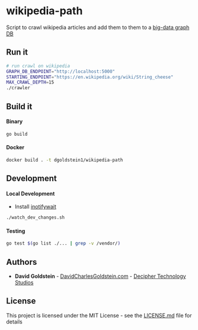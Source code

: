 # wikipedia-path

Script to crawl wikipedia articles and add them to them to a [big-data graph DB](https://github.com/dgoldstein1/graphApi)

## Run it

```sh
# run crawl on wikipedia
GRAPH_DB_ENDPOINT="http://localhost:5000"
STARTING_ENDPOINT="https://en.wikipedia.org/wiki/String_cheese"
MAX_CRAWL_DEPTH=15
./crawler
```

## Build it

#### Binary

```sh
go build
```

#### Docker
```sh
docker build . -t dgoldstein1/wikipedia-path
```

## Development

#### Local Development

- Install [inotifywait](https://linux.die.net/man/1/inotifywait)
```sh
./watch_dev_changes.sh
```

#### Testing

```sh
go test $(go list ./... | grep -v /vendor/)
```

## Authors

* **David Goldstein** - [DavidCharlesGoldstein.com](http://www.davidcharlesgoldstein.com/?github-wikipeida-path) - [Decipher Technology Studios](http://deciphernow.com/)

## License

This project is licensed under the MIT License - see the [LICENSE.md](LICENSE.md) file for details
